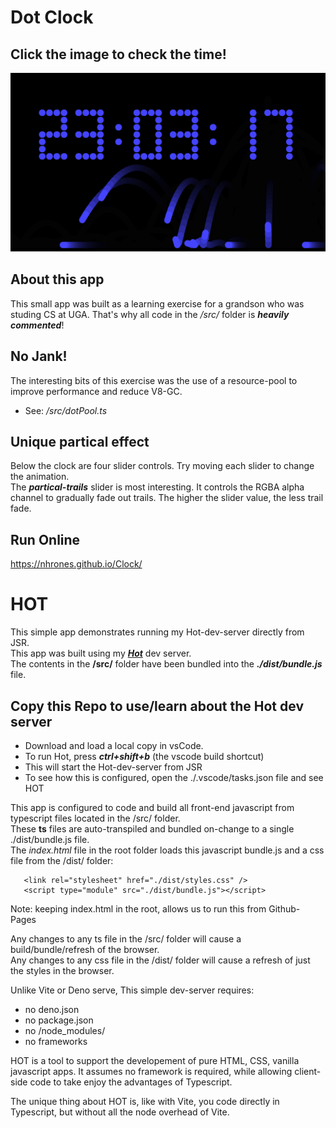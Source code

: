 # Dot Clock

## Click the image to check the time!    

[![clock](./clock.png)](https://nhrones.github.io/Clock/)    

## About this app
This small app was built as a learning exercise for a grandson who was studing CS at UGA. That's why all code in the _/src/_ folder is **_heavily commented_**! 

## No Jank!
The interesting bits of this exercise was the use of a resource-pool to improve performance and reduce V8-GC.    
  - See: _/src/dotPool.ts_

## Unique partical effect
Below the clock are four slider controls. Try moving each slider to change the animation.    
The **_partical-trails_** slider is most interesting. It controls the RGBA alpha channel to gradually fade out trails. The higher the slider value, the less trail fade.   

## Run Online
https://nhrones.github.io/Clock/

# HOT
This simple app demonstrates running my Hot-dev-server directly from JSR.   
This app was built using my <a href="https://github.com/nhrones/Devtools_Hot">**_Hot_**</a> dev server.   
The contents in the **/src/** folder have been bundled into the **_./dist/bundle.js_** file.  

## Copy this Repo to use/learn about the Hot dev server
  - Download and load a local copy in vsCode.
  - To run Hot, press **_ctrl+shift+b_**  (the vscode build shortcut)
  - This will start the Hot-dev-server from JSR
  - To see how this is configured, open the ./.vscode/tasks.json file and see HOT

  This app is configured to code and build all front-end javascript from typescript files located in the /src/ folder.   
  These **ts** files are auto-transpiled and bundled on-change to a single ./dist/bundle.js file.   
  The _index.html_ file in the root folder loads this javascript bundle.js and a css file from the /dist/ folder:   
  ```
     <link rel="stylesheet" href="./dist/styles.css" />
     <script type="module" src="./dist/bundle.js"></script>
  ```
Note: keeping index.html in the root, allows us to run this from Github-Pages   

Any changes to any ts file in the /src/ folder will cause a build/bundle/refresh of the browser.   
Any changes to any css file in the /dist/ folder will cause a refresh of just the styles in the browser.   

Unlike Vite or Deno serve, This simple dev-server requires:
  * no deno.json 
  * no package.json 
  * no /node_modules/
  * no frameworks

HOT is a tool to support the developement of pure HTML, CSS, vanilla javascript apps. It assumes no framework is required, while allowing client-side code to take enjoy the advantages of Typescript.   

The unique thing about HOT is, like with Vite, you code directly in Typescript, but without all the node overhead of Vite.   
